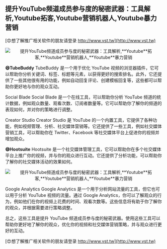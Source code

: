## **提升YouTube频道成员参与度的秘密武器：工具解析,**Youtube**拓客,**Youtube**营销机器人,**Youtube**暴力营销**

[😍想了解推广相关软件的朋友请登录 http://www.vst.tw](http://www.vst.tw)

 <center><img src="https://vst.tw/MP4/tuiguang/png/8.png" alt="提升YouTube频道成员参与度的秘密武器：工具解析,**Youtube**拓客,**Youtube**营销机器人,**Youtube**暴力营销"></center>

**😄TubeBuddy**
TubeBuddy 是一个用于优化 YouTube 视频的浏览器插件，它可以帮助你分析关键词、标签、标题等元素，以获得更好的搜索排名。此外，它还提供了一些其他很有用的功能，例如自动回复评论、创建模板回复等，这些都可以帮助你更好地与你的观众互动。

Social Blade
Social Blade 是一个在线工具，可以帮助你分析 YouTube 频道的统计数据，例如观众数量、观看次数、订阅者数量等。它可以帮助你了解你的频道的表现如何，并对你的策略进行调整。

Creator Studio
Creator Studio 是 YouTube 的一个内置工具，它提供了各种功能，例如视频管理、分析、社交媒体营销等。它还提供了一些工具，例如社交媒体营销工具，可以帮助你在 Twitter、Facebook 等社交媒体平台上促进你的视频并增加观众。

**😄Hootsuite**
Hootsuite 是一个社交媒体管理工具，它可以帮助你在多个社交媒体平台上推广你的视频，并与你的观众进行互动。它还提供了分析功能，可以帮助你了解你的社交媒体活动的效果如何。

 <center><img src="https://vst.tw/MP4/tuiguang/png/4.png" alt="提升YouTube频道成员参与度的秘密武器：工具解析,**Youtube**拓客,**Youtube**营销机器人,**Youtube**暴力营销"></center>

Google Analytics
Google Analytics 是一个用于分析网站流量的工具，但它也可以用于分析 YouTube 视频的流量。通过 Google Analytics，你可以了解观众的行为，例如他们在你的视频上花费的时间、观看次数等。这些信息将有助于你了解你的观众，并根据需要进行策略调整。

总之，这些工具是提升 YouTube 频道成员参与度的秘密武器。使用这些工具可以帮助你更好地了解你的观众，优化你的视频和社交媒体营销策略，并与观众进行更好的互动。

[😍想了解推广相关软件的朋友请登录 http://www.vst.tw](http://www.vst.tw)



